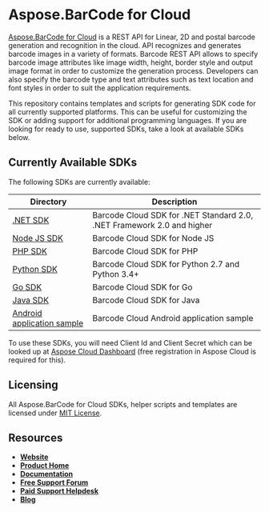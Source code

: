 # Aspose.BarCode for Cloud

[Aspose.BarCode for Cloud](https://products.aspose.cloud/barcode/) is a REST API for Linear, 2D and postal barcode generation and recognition in the cloud. API recognizes and generates barcode images in a variety of formats. Barcode REST API allows to specify barcode image attributes like image width, height, border style and output image format in order to customize the generation process. Developers can also specify the barcode type and text attributes such as text location and font styles in order to suit the application requirements.

This repository contains templates and scripts for generating SDK code for all currently supported platforms. This can be useful for customizing the SDK or adding support for additional programming languages. If you are looking for ready to use, supported SDKs, take a look at available SDKs below.

## Currently Available SDKs

The following SDKs are currently available:

Directory                                                                                          | Description
-------------------------------------------------------------------------------------------------- | --------------------------------------------------------------
[.NET SDK](https://github.com/aspose-barcode-cloud/aspose-barcode-cloud-dotnet)                    | Barcode Cloud SDK for .NET Standard 2.0, .NET Framework 2.0 and higher
[Node JS SDK](https://github.com/aspose-barcode-cloud/aspose-barcode-cloud-node)                   | Barcode Cloud SDK for Node JS
[PHP SDK](https://github.com/aspose-barcode-cloud/aspose-barcode-cloud-php)                        | Barcode Cloud SDK for PHP
[Python SDK](https://github.com/aspose-barcode-cloud/aspose-barcode-cloud-python)                  | Barcode Cloud SDK for Python 2.7 and Python 3.4+
[Go SDK](https://github.com/aspose-barcode-cloud/aspose-barcode-cloud-go)                          | Barcode Cloud SDK for Go
[Java SDK](https://github.com/aspose-barcode-cloud/aspose-barcode-cloud-java)                      | Barcode Cloud SDK for Java
[Android application sample](https://github.com/aspose-barcode-cloud/aspose-barcode-cloud-android) | Barcode Cloud Android application sample

To use these SDKs, you will need Client Id and Client Secret which can be looked up at [Aspose Cloud Dashboard](https://dashboard.aspose.cloud/#/apps) (free registration in Aspose Cloud is required for this).

## Licensing

All Aspose.BarCode for Cloud SDKs, helper scripts and templates are licensed under [MIT License](LICENSE).

## Resources

+ [**Website**](https://www.aspose.cloud)
+ [**Product Home**](https://products.aspose.cloud/barcode/)
+ [**Documentation**](https://docs.aspose.cloud/barcode/)
+ [**Free Support Forum**](https://forum.aspose.cloud/c/barcode)
+ [**Paid Support Helpdesk**](https://helpdesk.aspose.cloud/)
+ [**Blog**](https://blog.aspose.cloud/category/barcode/)
